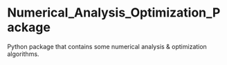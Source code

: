 # Numerical_Analysis_Optimization_Package
Python package that contains some numerical analysis & optimization algorithms.
